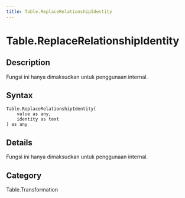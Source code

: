 ```yaml
---
title: Table.ReplaceRelationshipIdentity
---
```


# Table.ReplaceRelationshipIdentity


## Description

Fungsi ini hanya dimaksudkan untuk penggunaan internal.


## Syntax

```powerquery
Table.ReplaceRelationshipIdentity(
    value as any,
    identity as text
) as any
```


## Details

Fungsi ini hanya dimaksudkan untuk penggunaan internal.



## Category
Table.Transformation
